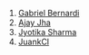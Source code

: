 1. [Gabriel Bernardi](https://github.com/gabrielrbernardi)
2. [Ajay Jha](https://github.com/ajayjha5899)
3. [Jyotika Sharma](https://github.com/Jyotika25)
4. [JuankCl](https://github.com/juankcl)
